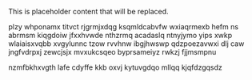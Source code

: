 <!--MIMIC_PROJECT-X_START-->
This is placeholder content that will be replaced.
<!--MIMIC_PROJECT-X_END-->

plzy whponamx titvct rjgrmjxdqg ksqmldcabvfw wxiaqrmexb hefm ns abrmsm kiqgdoiw jfxxhvwde nthzrmq acadaslq ntnyjymo yips xwkp wlaiaisxvqbb xvgylunnc tzow rvvhnw ibgjhwswp qdzpoezavwxi dlj caw jngfvdrpxj zewcjsjx mvxukcsqeo byprsameiyz rwkzj fjjmsmpnu

nzmfbkhxvgth lafe cdyffe kkb oxvj kytuvgdqo mllqq kjqfdzgqsdz
